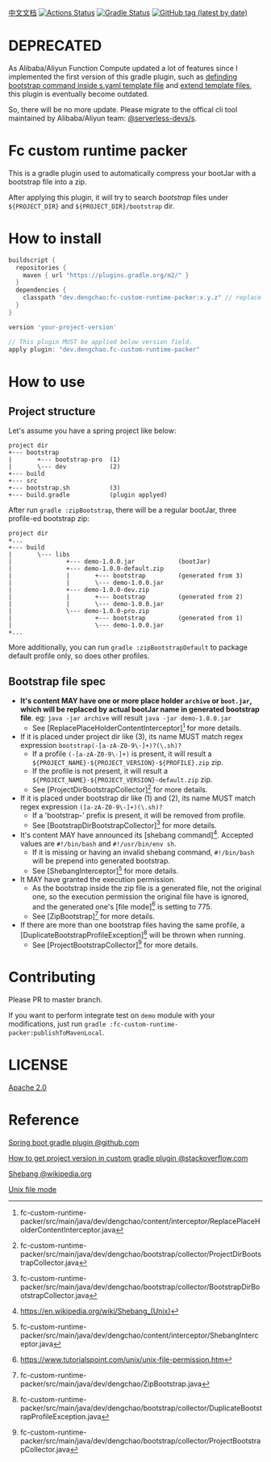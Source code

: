[中文文档](https://blog.csdn.net/XieEDeHeiShou/article/details/105914602)
[![Actions Status](https://github.com/DevDengChao/fc-custom-runtime-packer/workflows/Build/badge.svg)](https://github.com/DevDengChao/fc-custom-runtime-packer/actions)
[![Gradle Status](https://gradleupdate.appspot.com/DevDengChao/fc-custom-runtime-packer/status.svg)](https://gradleupdate.appspot.com/DevDengChao/fc-custom-runtime-packer/status)
[![GitHub tag (latest by date)](https://img.shields.io/github/v/tag/DevDengChao/fc-custom-runtime-packer)](https://github.com/DevDengChao/fc-custom-runtime-packer/releases)

# DEPRECATED

As Alibaba/Aliyun Function Compute updated a lot of features since I implemented the first version of this gradle plugin, such as [definding bootstrap command inside s.yaml template file](https://github.com/devsapp/fc/blob/main/docs/zh/yaml/function.md#customRuntimeConfig) and [extend template files](https://github.com/Serverless-Devs/Serverless-Devs/blob/master/docs/zh/extend.md), this plugin is eventually become outdated.

So, there will be no more update. Please migrate to the offical cli tool maintained by Alibaba/Aliyun team: [@serverless-devs/s](https://github.com/Serverless-Devs/Serverless-Devs).

# Fc custom runtime packer

This is a gradle plugin used to automatically compress your bootJar with a bootstrap file into a zip.

After applying this plugin, it will try to search _bootstrap_ files under `${PROJECT_DIR}` and `${PROJECT_DIR}/bootstrap` dir.


# How to install

```groovy
buildscript {
  repositories {
    maven { url "https://plugins.gradle.org/m2/" }
  }
  dependencies {
    classpath "dev.dengchao:fc-custom-runtime-packer:x.y.z" // replace x.y.z with actual version of this plugin
  }
}

version 'your-project-version'

// This plugin MUST be applied below version field.
apply plugin: "dev.dengchao.fc-custom-runtime-packer"
```


# How to use

## Project structure

Let's assume you have a spring project like below:
```
project dir
+--- bootstrap
|       +--- bootstrap-pro  (1)
|       \--- dev            (2)
+--- build
+--- src
+--- bootstrap.sh           (3)
+--- build.gradle           (plugin applyed)
```

After run `gradle :zipBootstrap`, there will be a regular bootJar, three profile-ed bootstrap zip:
```
project dir
+...
+--- build
|       \--- libs
|               +--- demo-1.0.0.jar            (bootJar)
|               +--- demo-1.0.0-default.zip
|               |       +--- bootstrap         (generated from 3) 
|               |       \--- demo-1.0.0.jar
|               +--- demo-1.0.0-dev.zip
|               |       +--- bootstrap         (generated from 2) 
|               |       \--- demo-1.0.0.jar
|               \--- demo-1.0.0-pro.zip
|                       +--- bootstrap         (generated from 1) 
|                       \--- demo-1.0.0.jar
+...
``` 
More additionally, you can run `gradle :zipBootstrapDefault` to package default profile only, so does other profiles.

## Bootstrap file spec

+ **It's content MAY have one or more place holder `archive` or `boot.jar`, which will be replaced by actual bootJar name 
       in generated bootstrap file**. eg: `java -jar archive` will result `java -jar demo-1.0.0.jar`
    + See [ReplacePlaceHolderContentInterceptor][^ReplacePlaceHolderContentInterceptor] for more details.
+ If it is placed under project dir like (3), its name MUST match regex expression `bootstrap(-[a-zA-Z0-9\-]+)?(\.sh)?`
    + If a profile `(-[a-zA-Z0-9\-]+)` is present, it will result a `${PROJECT_NAME}-${PROJECT_VERSION}-${PROFILE}.zip` zip.  
    + If the profile is not present,  it will result a `${PROJECT_NAME}-${PROJECT_VERSION}-default.zip` zip.
    + See [ProjectDirBootstrapCollector][^ProjectDirBootstrapCollector] for more details.
+ If it is placed under bootstrap dir like (1) and (2), its name MUST match regex expression `([a-zA-Z0-9\-]+)(\.sh)?`    
    + If a 'bootstrap-' prefix is present, it will be removed from profile.
    + See [BootstrapDirBootstrapCollector][^BootstrapDirBootstrapCollector] for more details.
+ It's content MAY have announced its [shebang command][^Shebang @wikipedia.org]. Accepted values are `#!/bin/bash` and 
    `#!/usr/bin/env sh`.
    + If it is missing or having an invalid shebang command, `#!/bin/bash` will be prepend into generated bootstrap.    
    + See [ShebangInterceptor][^ShebangInterceptor] for more details.
+ It MAY have granted the execution permission.
    + As the bootstrap inside the zip file is a generated file, not the original one, so the execution permission 
    the original file have is ignored, and the generated one's [file mode][^Unix file mode] is setting to 775. 
    + See [ZipBootstrap][^ZipBootstrap] for more details.
+ If there are more than one bootstrap files having the same profile, 
    a [DuplicateBootstrapProfileException][^DuplicateBootstrapProfileException] will be thrown when running.
    + See [ProjectBootstrapCollector][^ProjectBootstrapCollector] for more details.


# Contributing

Please PR to master branch.

If you want to perform integrate test on `demo` module with your modifications, 
just run `gradle :fc-custom-runtime-packer:publishToMavenLocal`.

# LICENSE

[Apache 2.0](LICENSE)


# Reference

[Spring boot gradle plugin @github.com](https://github.com/spring-projects/spring-boot/tree/master/spring-boot-project/spring-boot-tools/spring-boot-gradle-plugin)

[How to get project version in custom gradle plugin @stackoverflow.com](https://stackoverflow.com/questions/13198358/how-to-get-project-version-in-custom-gradle-plugin)

[Shebang @wikipedia.org](https://en.wikipedia.org/wiki/Shebang_(Unix))

[Unix file mode](https://www.tutorialspoint.com/unix/unix-file-permission.htm)



[^ReplacePlaceHolderContentInterceptor]:fc-custom-runtime-packer/src/main/java/dev/dengchao/content/interceptor/ReplacePlaceHolderContentInterceptor.java
[^ProjectDirBootstrapCollector]:fc-custom-runtime-packer/src/main/java/dev/dengchao/bootstrap/collector/ProjectDirBootstrapCollector.java
[^BootstrapDirBootstrapCollector]:fc-custom-runtime-packer/src/main/java/dev/dengchao/bootstrap/collector/BootstrapDirBootstrapCollector.java
[^ShebangInterceptor]:fc-custom-runtime-packer/src/main/java/dev/dengchao/content/interceptor/ShebangInterceptor.java
[^ZipBootstrap]:fc-custom-runtime-packer/src/main/java/dev/dengchao/ZipBootstrap.java
[^Unix file mode]:https://www.tutorialspoint.com/unix/unix-file-permission.htm
[^DuplicateBootstrapProfileException]:fc-custom-runtime-packer/src/main/java/dev/dengchao/bootstrap/collector/DuplicateBootstrapProfileException.java
[^ProjectBootstrapCollector]:fc-custom-runtime-packer/src/main/java/dev/dengchao/bootstrap/collector/ProjectBootstrapCollector.java
[^Shebang @wikipedia.org]:https://en.wikipedia.org/wiki/Shebang_(Unix)
